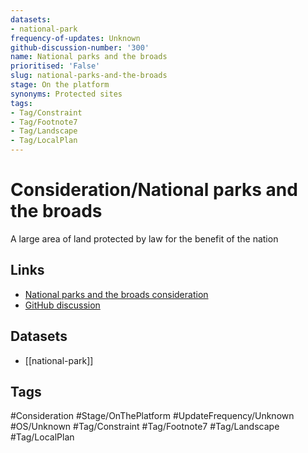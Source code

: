 ```yaml
---
datasets:
- national-park
frequency-of-updates: Unknown
github-discussion-number: '300'
name: National parks and the broads
prioritised: 'False'
slug: national-parks-and-the-broads
stage: On the platform
synonyms: Protected sites
tags:
- Tag/Constraint
- Tag/Footnote7
- Tag/Landscape
- Tag/LocalPlan
---
```


# Consideration/National parks and the broads

A large area of land protected by law for the benefit of the nation

## Links

* [National parks and the broads consideration](https://design.planning.data.gov.uk/planning-consideration/national-parks-and-the-broads)
* [GitHub discussion](https://github.com/digital-land/data-standards-backlog/discussions/300)

## Datasets

* [[national-park]]

## Tags

#Consideration #Stage/OnThePlatform #UpdateFrequency/Unknown #OS/Unknown #Tag/Constraint #Tag/Footnote7 #Tag/Landscape #Tag/LocalPlan